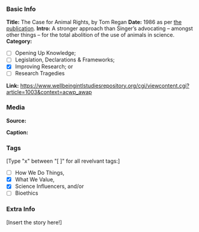 ### Basic Info

**Title:**
The Case for Animal Rights, by Tom Regan
**Date:**
1986 as per [the publication](https://www.wellbeingintlstudiesrepository.org/cgi/viewcontent.cgi?article=1003&context=acwp_awap).
**Intro:**
A stronger approach than Singer’s advocating – amongst other things – for the total abolition of the use of animals in science.
**Category:** 

- [ ] Opening Up Knowledge;
- [ ] Legislation, Declarations & Frameworks;
- [x] Improving Research; or
- [ ] Research Tragedies

**Link:**
https://www.wellbeingintlstudiesrepository.org/cgi/viewcontent.cgi?article=1003&context=acwp_awap
### Media

**Source:** 

**Caption:** 

### Tags

[Type "x" between "[ ]" for all revelvant tags:]

- [ ] How We Do Things, 
- [x] What We Value, 
- [x] Science Influencers, and/or 
- [ ] Bioethics

### Extra Info

[Insert the story here!]
